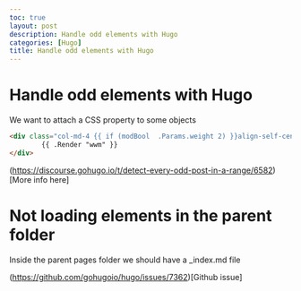 ```yaml
---
toc: true
layout: post
description: Handle odd elements with Hugo
categories: [Hugo]
title: Handle odd elements with Hugo
---
```


# Handle odd elements with Hugo

We want to attach a CSS property to some objects

```html
<div class="col-md-4 {{ if (modBool  .Params.weight 2) }}align-self-center wwm-down{{ end }}">
        {{ .Render "wwm" }}
</div>
```
(https://discourse.gohugo.io/t/detect-every-odd-post-in-a-range/6582)[More info here]

# Not loading elements in the parent folder

Inside the parent pages folder we should have a _index.md file

(https://github.com/gohugoio/hugo/issues/7362)[Github issue]